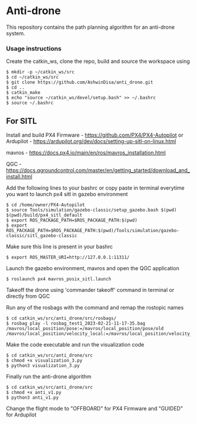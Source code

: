 # Anti-drone
This repository contains the path planning algorithm for an anti-drone system. 

### Usage instructions
Create the catkin_ws, clone the repo, build and source the workspace using
```
$ mkdir -p ~/catkin_ws/src
$ cd ~/catkin_ws/src
$ git clone https://github.com/AshwinDisa/anti_drone.git
$ cd ..
$ catkin_make
$ echo "source ~/catkin_ws/devel/setup.bash" >> ~/.bashrc
$ source ~/.bashrc
```

## For SITL
Install and build
PX4 Firmware - https://github.com/PX4/PX4-Autopilot or Ardupilot - https://ardupilot.org/dev/docs/setting-up-sitl-on-linux.html

mavros - https://docs.px4.io/main/en/ros/mavros_installation.html

QGC - https://docs.qgroundcontrol.com/master/en/getting_started/download_and_install.html

Add the following lines to your bashrc or copy paste in terminal everytime you want to launch px4 sitl in gazebo environment 
```
$ cd /home/owner/PX4-Autopilot
$ source Tools/simulation/gazebo-classic/setup_gazebo.bash $(pwd) $(pwd)/build/px4_sitl_default
$ export ROS_PACKAGE_PATH=$ROS_PACKAGE_PATH:$(pwd)
$ export ROS_PACKAGE_PATH=$ROS_PACKAGE_PATH:$(pwd)/Tools/simulation/gazebo-classic/sitl_gazebo-classic
```
Make sure this line is present in your bashrc
```
$ export ROS_MASTER_URI=http://127.0.0.1:11311/
```

Launch the gazebo environment, mavros and open the QGC application
```
$ roslaunch px4 mavros_posix_sitl.launch
```

Takeoff the drone using 'commander takeoff' command in terminal or directly from QGC

Run any of the rosbags with the command and remap the rostopic names
```
$ cd catkin_ws/src/anti_drone/src/rosbags/
$ rosbag play -l rosbag_test1_2023-02-21-11-17-35.bag /mavros/local_position/pose:=/mavros/local_position/pose/old /mavros/local_position/velocity_local:=/mavros/local_position/velocity_local/old
```

Make the code executable and run the visualization code
```
$ cd catkin_ws/src/anti_drone/src
$ chmod +x visualization_3.py
$ python3 visualization_3.py
```

Finally run the anti-drone algorithm 
```
$ cd catkin_ws/src/anti_drone/src
$ chmod +x anti_v1.py
$ python3 anti_v1.py
```
Change the flight mode to "OFFBOARD" for PX4 Firmware and "GUIDED" for Ardupilot




